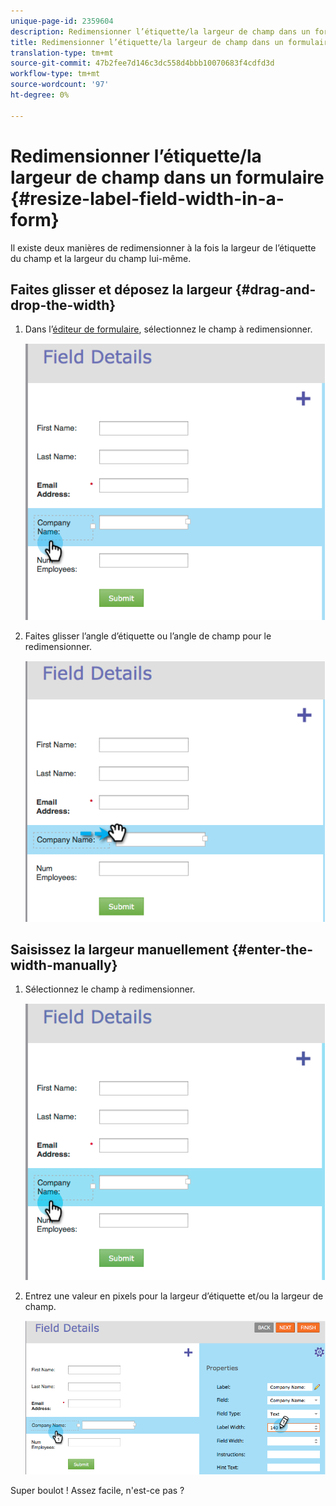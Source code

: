 ```yaml
---
unique-page-id: 2359604
description: Redimensionner l’étiquette/la largeur de champ dans un formulaire - Documents marketing - Documentation du produit
title: Redimensionner l’étiquette/la largeur de champ dans un formulaire
translation-type: tm+mt
source-git-commit: 47b2fee7d146c3dc558d4bbb10070683f4cdfd3d
workflow-type: tm+mt
source-wordcount: '97'
ht-degree: 0%

---
```



# Redimensionner l’étiquette/la largeur de champ dans un formulaire {#resize-label-field-width-in-a-form}

Il existe deux manières de redimensionner à la fois la largeur de l’étiquette du champ et la largeur du champ lui-même.

## Faites glisser et déposez la largeur {#drag-and-drop-the-width}

1. Dans l’[éditeur de formulaire](../../../../product-docs/demand-generation/forms/form-actions/edit-a-form.md), sélectionnez le champ à redimensionner.

   ![](assets/image2014-9-15-15-3a24-3a0.png)

1. Faites glisser l’angle d’étiquette ou l’angle de champ pour le redimensionner.

   ![](assets/image2014-9-15-15-3a24-3a14.png)

## Saisissez la largeur manuellement {#enter-the-width-manually}

1. Sélectionnez le champ à redimensionner.

   ![](assets/image2014-9-15-15-3a24-3a28.png)

1. Entrez une valeur en pixels pour la largeur d’étiquette et/ou la largeur de champ.

   ![](assets/image2014-9-15-15-3a24-3a36.png)

Super boulot ! Assez facile, n&#39;est-ce pas ?
